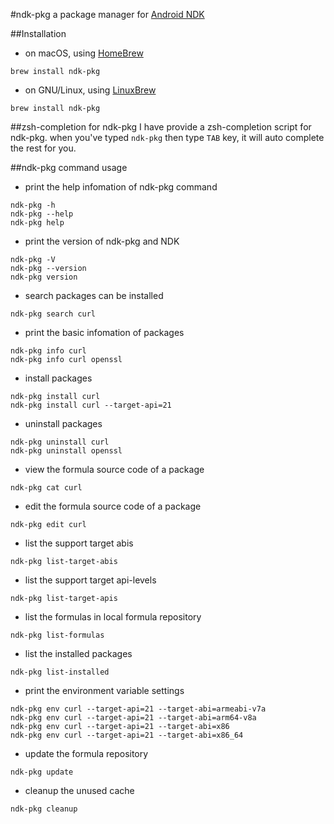 #ndk-pkg
a package manager for [Android NDK](http://blog.fpliu.com/it/software/GoogleAndroidNDK)

##Installation
* on macOS, using [HomeBrew](http://blog.fpliu.com/it/os/macOS/software/HomeBrew)
```
brew install ndk-pkg
```
* on GNU/Linux, using [LinuxBrew](http://blog.fpliu.com/it/software/LinuxBrew)
```
brew install ndk-pkg
```

##zsh-completion for ndk-pkg
I have provide a zsh-completion script for ndk-pkg. when you've typed `ndk-pkg` then type `TAB` key, it will auto complete the rest for you.

##ndk-pkg command usage
* print the help infomation of ndk-pkg command
```
ndk-pkg -h
ndk-pkg --help
ndk-pkg help
```

* print the version of ndk-pkg and NDK
```
ndk-pkg -V
ndk-pkg --version
ndk-pkg version
```

* search packages can be installed
```
ndk-pkg search curl
```

* print the basic infomation of packages
```
ndk-pkg info curl
ndk-pkg info curl openssl
```

* install packages
```
ndk-pkg install curl
ndk-pkg install curl --target-api=21
```

* uninstall packages
```
ndk-pkg uninstall curl
ndk-pkg uninstall openssl
```

* view the formula source code of a package
```
ndk-pkg cat curl
```

* edit the formula source code of a package
```
ndk-pkg edit curl
```

* list the support target abis
```
ndk-pkg list-target-abis
```

* list the support target api-levels
```
ndk-pkg list-target-apis
```

* list the formulas in local formula repository
```
ndk-pkg list-formulas
```

* list the installed packages
```
ndk-pkg list-installed
```

* print the environment variable settings
```
ndk-pkg env curl --target-api=21 --target-abi=armeabi-v7a
ndk-pkg env curl --target-api=21 --target-abi=arm64-v8a
ndk-pkg env curl --target-api=21 --target-abi=x86
ndk-pkg env curl --target-api=21 --target-abi=x86_64
```

* update the formula repository
```
ndk-pkg update
```

* cleanup the unused cache
```
ndk-pkg cleanup
```

